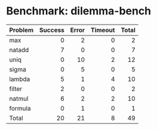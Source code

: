 # Benchmark: dilemma-bench

| Problem   |   Success |   Error |   Timeout |   Total |
|:----------|----------:|--------:|----------:|--------:|
| max       |         0 |       2 |         0 |       2 |
| natadd    |         7 |       0 |         0 |       7 |
| uniq      |         0 |      10 |         2 |      12 |
| sigma     |         0 |       5 |         0 |       5 |
| lambda    |         5 |       1 |         4 |      10 |
| filter    |         2 |       0 |         0 |       2 |
| natmul    |         6 |       2 |         2 |      10 |
| formula   |         0 |       1 |         0 |       1 |
| Total     |        20 |      21 |         8 |      49 |

